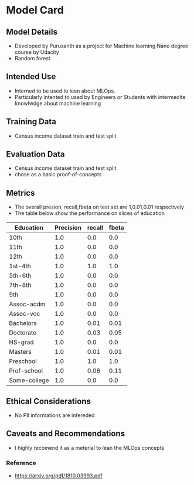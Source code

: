 # Model Card

## Model Details
* Developed by Purusanth as a project for Machine learning Nano degree course by Udacity
* Random forest 

## Intended Use
* Interned to be used to lean about MLOps.
* Particularly intented to used by Engineers or Students with intermedite knowlwdge about machine learning

## Training Data
* Census income dataset train and test split

## Evaluation Data
* Census income dataset train and test split
* chose as a basic proof-of-concepts

## Metrics
* The overall presion, recall,fbeta on test set are 1,0.01,0.01 respectively
* The table below show the performance on slices of education

|Education| Precision | recall |fbeta|
|---------|-----------|--------|-----|
|10th     | 1.0       |0.0     | 0.0 |
|11th     | 1.0       |0.0     | 0.0 |
|12th | 1.0 | 0.0 | 0.0 |
|1st-4th | 1.0 | 1.0 | 1.0|
|5th-6th | 1.0 | 0.0 | 0.0|
|7th-8th | 1.0 | 0.0 |0.0|
| 9th | 1.0 | 0.0 | 0.0|
| Assoc-acdm | 1.0 | 0.0 | 0.0|
| Assoc-voc | 1.0 | 0.0 | 0.0|
| Bachelors | 1.0 | 0.01 | 0.01|
| Doctorate | 1.0 | 0.03| 0.05|
| HS-grad | 1.0 | 0.0 | 0.0|
| Masters | 1.0 | 0.01 | 0.01|
| Preschool | 1.0 | 1.0 | 1.0|
| Prof-school | 1.0 | 0.06| 0.11|
| Some-college | 1.0 | 0.0 | 0.0|

## Ethical Considerations
* No PII informations are infereded

## Caveats and Recommendations
* I highly recomend it as a meterial to lean the MLOps concepts

### Reference
* https://arxiv.org/pdf/1810.03993.pdf
